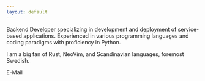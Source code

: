 ```yaml
---
layout: default
---
```


<style>p {text-align: left;}</style>

Backend Developer specializing in development and deployment of service-based applications.
Experienced in various programming languages and coding paradigms with proficiency in Python.

I am a big fan of Rust, NeoVim, and Scandinavian languages, foremost Swedish.

<div class="project-links">
    <span class="project-link"><a id="contact">E-Mail</a></span>
    <script>
        (document.addEventListener("DOMContentLoaded", function () {
            var node = document.getElementById("contact");
            node.onclick = function () {
                if(contact.href) return;
                var url = atob("aW5wdXRAbGF1c2VrLmV1");
                contact.innerHTML += ": " + url;
                contact.href = atob("bWFpbHRvOg==") + url;
            };
        }))
    </script>
</div>